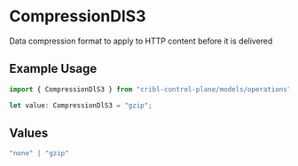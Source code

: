 # CompressionDlS3

Data compression format to apply to HTTP content before it is delivered

## Example Usage

```typescript
import { CompressionDlS3 } from "cribl-control-plane/models/operations";

let value: CompressionDlS3 = "gzip";
```

## Values

```typescript
"none" | "gzip"
```